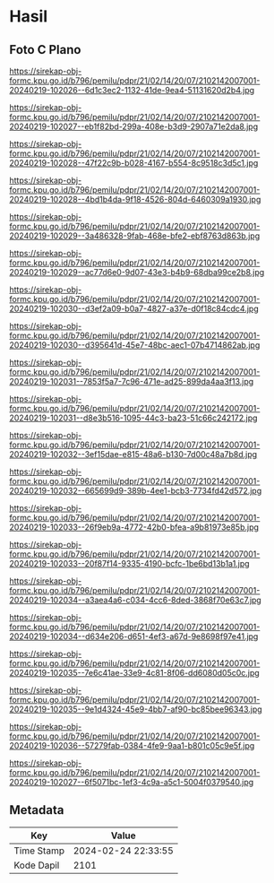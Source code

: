 # Hasil

## Foto C Plano

https://sirekap-obj-formc.kpu.go.id/b796/pemilu/pdpr/21/02/14/20/07/2102142007001-20240219-102026--6d1c3ec2-1132-41de-9ea4-51131620d2b4.jpg

https://sirekap-obj-formc.kpu.go.id/b796/pemilu/pdpr/21/02/14/20/07/2102142007001-20240219-102027--eb1f82bd-299a-408e-b3d9-2907a71e2da8.jpg

https://sirekap-obj-formc.kpu.go.id/b796/pemilu/pdpr/21/02/14/20/07/2102142007001-20240219-102028--47f22c9b-b028-4167-b554-8c9518c3d5c1.jpg

https://sirekap-obj-formc.kpu.go.id/b796/pemilu/pdpr/21/02/14/20/07/2102142007001-20240219-102028--4bd1b4da-9f18-4526-804d-6460309a1930.jpg

https://sirekap-obj-formc.kpu.go.id/b796/pemilu/pdpr/21/02/14/20/07/2102142007001-20240219-102029--3a486328-9fab-468e-bfe2-ebf8763d863b.jpg

https://sirekap-obj-formc.kpu.go.id/b796/pemilu/pdpr/21/02/14/20/07/2102142007001-20240219-102029--ac77d6e0-9d07-43e3-b4b9-68dba99ce2b8.jpg

https://sirekap-obj-formc.kpu.go.id/b796/pemilu/pdpr/21/02/14/20/07/2102142007001-20240219-102030--d3ef2a09-b0a7-4827-a37e-d0f18c84cdc4.jpg

https://sirekap-obj-formc.kpu.go.id/b796/pemilu/pdpr/21/02/14/20/07/2102142007001-20240219-102030--d395641d-45e7-48bc-aec1-07b4714862ab.jpg

https://sirekap-obj-formc.kpu.go.id/b796/pemilu/pdpr/21/02/14/20/07/2102142007001-20240219-102031--7853f5a7-7c96-471e-ad25-899da4aa3f13.jpg

https://sirekap-obj-formc.kpu.go.id/b796/pemilu/pdpr/21/02/14/20/07/2102142007001-20240219-102031--d8e3b516-1095-44c3-ba23-51c66c242172.jpg

https://sirekap-obj-formc.kpu.go.id/b796/pemilu/pdpr/21/02/14/20/07/2102142007001-20240219-102032--3ef15dae-e815-48a6-b130-7d00c48a7b8d.jpg

https://sirekap-obj-formc.kpu.go.id/b796/pemilu/pdpr/21/02/14/20/07/2102142007001-20240219-102032--665699d9-389b-4ee1-bcb3-7734fd42d572.jpg

https://sirekap-obj-formc.kpu.go.id/b796/pemilu/pdpr/21/02/14/20/07/2102142007001-20240219-102033--26f9eb9a-4772-42b0-bfea-a9b81973e85b.jpg

https://sirekap-obj-formc.kpu.go.id/b796/pemilu/pdpr/21/02/14/20/07/2102142007001-20240219-102033--20f87f14-9335-4190-bcfc-1be6bd13b1a1.jpg

https://sirekap-obj-formc.kpu.go.id/b796/pemilu/pdpr/21/02/14/20/07/2102142007001-20240219-102034--a3aea4a6-c034-4cc6-8ded-3868f70e63c7.jpg

https://sirekap-obj-formc.kpu.go.id/b796/pemilu/pdpr/21/02/14/20/07/2102142007001-20240219-102034--d634e206-d651-4ef3-a67d-9e8698f97e41.jpg

https://sirekap-obj-formc.kpu.go.id/b796/pemilu/pdpr/21/02/14/20/07/2102142007001-20240219-102035--7e6c41ae-33e9-4c81-8f06-dd6080d05c0c.jpg

https://sirekap-obj-formc.kpu.go.id/b796/pemilu/pdpr/21/02/14/20/07/2102142007001-20240219-102035--9e1d4324-45e9-4bb7-af90-bc85bee96343.jpg

https://sirekap-obj-formc.kpu.go.id/b796/pemilu/pdpr/21/02/14/20/07/2102142007001-20240219-102036--57279fab-0384-4fe9-9aa1-b801c05c9e5f.jpg

https://sirekap-obj-formc.kpu.go.id/b796/pemilu/pdpr/21/02/14/20/07/2102142007001-20240219-102027--6f5071bc-1ef3-4c9a-a5c1-5004f0379540.jpg


## Metadata

| Key        | Value               |
| ---------- | ------------------- |
| Time Stamp | 2024-02-24 22:33:55 |
| Kode Dapil | 2101                |



